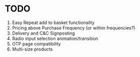 # TODO
1. Easy Repeat add to basket functionality
2. Pricing above Purchase Frequency (or within frequencies?) 
3. Delivery and C&C Signposting
4. Radio input selection animation/transition
5. OTP page compatibility
6. Multi-size products